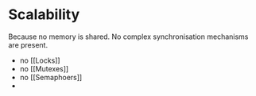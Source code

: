 # Scalability
Because no memory is shared. No complex synchronisation mechanisms are present.
- no [[Locks]]
- no [[Mutexes]]
- no [[Semaphoers]]
- 